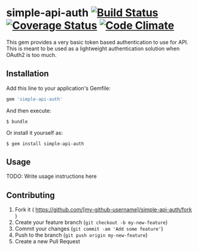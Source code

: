 # simple-api-auth [![Build Status](https://travis-ci.org/claudetech/ruby-simple-api-auth.svg?branch=master)](https://travis-ci.org/claudetech/ruby-simple-api-auth) [![Coverage Status](https://coveralls.io/repos/claudetech/ruby-simple-api-auth/badge.png?branch=master)](https://coveralls.io/r/claudetech/ruby-simple-api-auth?branch=master) [![Code Climate](https://codeclimate.com/github/claudetech/ruby-simple-api-auth/badges/gpa.svg)](https://codeclimate.com/github/claudetech/ruby-simple-api-auth)

This gem provides a very basic token based authentication
to use for API.
This is meant to be used as a lightweight authentication
solution when OAuth2 is too much.

## Installation

Add this line to your application's Gemfile:

```ruby
gem 'simple-api-auth'
```

And then execute:

    $ bundle

Or install it yourself as:

    $ gem install simple-api-auth

## Usage

TODO: Write usage instructions here

## Contributing

1. Fork it ( https://github.com/[my-github-username]/simple-api-auth/fork )
2. Create your feature branch (`git checkout -b my-new-feature`)
3. Commit your changes (`git commit -am 'Add some feature'`)
4. Push to the branch (`git push origin my-new-feature`)
5. Create a new Pull Request
